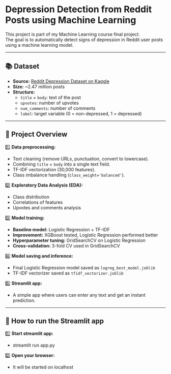 # Depression Detection from Reddit Posts using Machine Learning

This project is part of my Machine Learning course final project.  
The goal is to automatically detect signs of depression in Reddit user posts using a machine learning model.

---

## 📚 Dataset

- **Source:** [Reddit Depression Dataset on Kaggle](https://www.kaggle.com/datasets/rishabhkausish/reddit-depression-dataset)  
- **Size:** ~2.47 million posts  
- **Structure:**  
    - `title` + `body`: text of the post  
    - `upvotes`: number of upvotes  
    - `num_comments`: number of comments  
    - `label`: target variable (0 = non-depressed, 1 = depressed)

---

## 🧠 Project Overview

1️⃣ **Data preprocessing:**  
- Text cleaning (remove URLs, punctuation, convert to lowercase).  
- Combining `title` + `body` into a single text field.  
- TF-IDF vectorization (30,000 features).  
- Class imbalance handling (`class_weight='balanced'`).

2️⃣ **Exploratory Data Analysis (EDA):**  
- Class distribution  
- Correlations of features  
- Upvotes and comments analysis

3️⃣ **Model training:**  
- **Baseline model:** Logistic Regression + TF-IDF  
- **Improvement:** XGBoost tested, Logistic Regression performed better  
- **Hyperparameter tuning:** GridSearchCV on Logistic Regression  
- **Cross-validation:** 3-fold CV used in GridSearchCV

4️⃣ **Model saving and inference:**  
- Final Logistic Regression model saved as `logreg_best_model.joblib`  
- TF-IDF vectorizer saved as `tfidf_vectorizer.joblib`

5️⃣ **Streamlit app:**  
- A simple app where users can enter any text and get an instant prediction.

---

## 🚀 How to run the Streamlit app

1️⃣ **Start streamlit app:**
- streamlit run app.py

2️⃣ **Open your browser:**
- It will be started on localhost 

